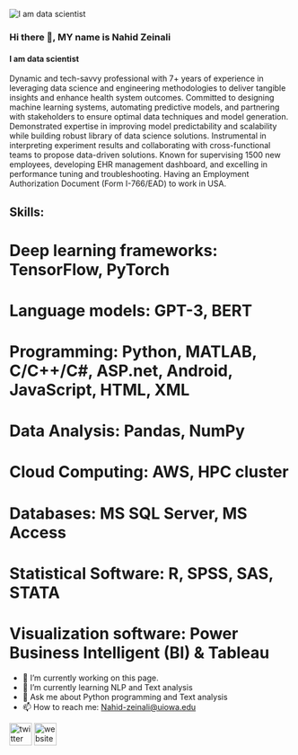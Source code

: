![I am data scientist](https://media.licdn.com/dms/image/D4D16AQHTujEeb_8qVA/profile-displaybackgroundimage-shrink_350_1400/0/1690406162505?e=1696464000&v=beta&t=Zv3CU7DcNAU63hxT0461_Z1itpDMHZbE4H4TDBbtfwk)
### Hi there 👋, MY name is Nahid Zeinali
#### I am data scientist


Dynamic and tech-savvy professional with 7+ years of experience in leveraging data science and engineering methodologies
to deliver tangible insights and enhance health system outcomes. Committed to designing machine learning systems,
automating predictive models, and partnering with stakeholders to ensure optimal data techniques and model generation.
Demonstrated expertise in improving model predictability and scalability while building robust library of data science solutions.
Instrumental in interpreting experiment results and collaborating with cross-functional teams to propose data-driven solutions.
Known for supervising 1500 new employees, developing EHR management dashboard, and excelling in performance tuning
and troubleshooting. Having an Employment Authorization Document (Form I-766/EAD) to work in USA.


## Skills:
# Deep learning frameworks: TensorFlow, PyTorch 
# Language models: GPT-3, BERT
# Programming: Python, MATLAB, C/C++/C#, ASP.net, Android, JavaScript, HTML, XML
# Data Analysis: Pandas, NumPy 
# Cloud Computing: AWS, HPC cluster 
# Databases: MS SQL Server, MS Access 
# Statistical Software: R, SPSS, SAS, STATA 
# Visualization software: Power Business Intelligent (BI) & Tableau

- 🔭 I’m currently working on this page. 
- 🌱 I’m currently learning NLP and Text analysis 
- 💬 Ask me about Python programming and Text analysis  
- 📫 How to reach me: Nahid-zeinali@uiowa.edu 


[<img src='https://cdn.jsdelivr.net/npm/simple-icons@3.0.1/icons/twitter.svg' alt='twitter' height='40'>](https://twitter.com/https://twitter.com/ZeinaliNahid)  [<img src='https://cdn.jsdelivr.net/npm/simple-icons@3.0.1/icons/icloud.svg' alt='website' height='40'>](https://myweb.uiowa.edu/nzeinali/)  

